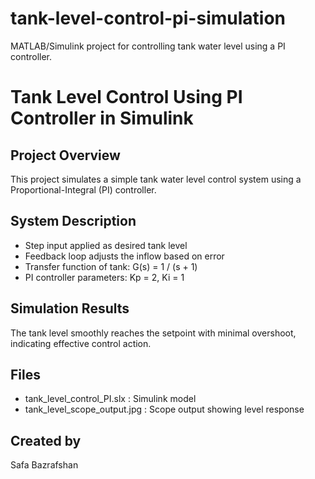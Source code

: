 # tank-level-control-pi-simulation
MATLAB/Simulink project for controlling tank water level using a PI controller.
# Tank Level Control Using PI Controller in Simulink

## Project Overview
This project simulates a simple tank water level control system using a Proportional-Integral (PI) controller. 

## System Description
- Step input applied as desired tank level
- Feedback loop adjusts the inflow based on error
- Transfer function of tank: G(s) = 1 / (s + 1)
- PI controller parameters: Kp = 2, Ki = 1

## Simulation Results
The tank level smoothly reaches the setpoint with minimal overshoot, indicating effective control action.

## Files
- tank_level_control_PI.slx : Simulink model
- tank_level_scope_output.jpg : Scope output showing level response

## Created by
Safa Bazrafshan
